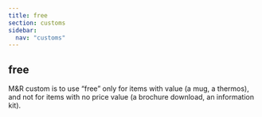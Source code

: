 ```yaml
---
title: free
section: customs
sidebar:
  nav: "customs"
---
```

## free

M&R custom is to use “free” only for items with value (a mug, a thermos), and not for items with no price value (a brochure download, an information kit).

